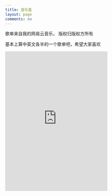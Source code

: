 ```yaml
---
title: 音乐盒
layout: page
comments: no
---
```


 歌单来自我的网易云音乐， 版权归版权方所有
 
 基本上算中英文各半的一个歌单吧，希望大家喜欢

<iframe frameborder="no" border="0" marginwidth="0" marginheight="0" width=330 height=450 src="http://music.163.com/outchain/player?type=0&id=56936111&auto=1&height=430"></iframe>
